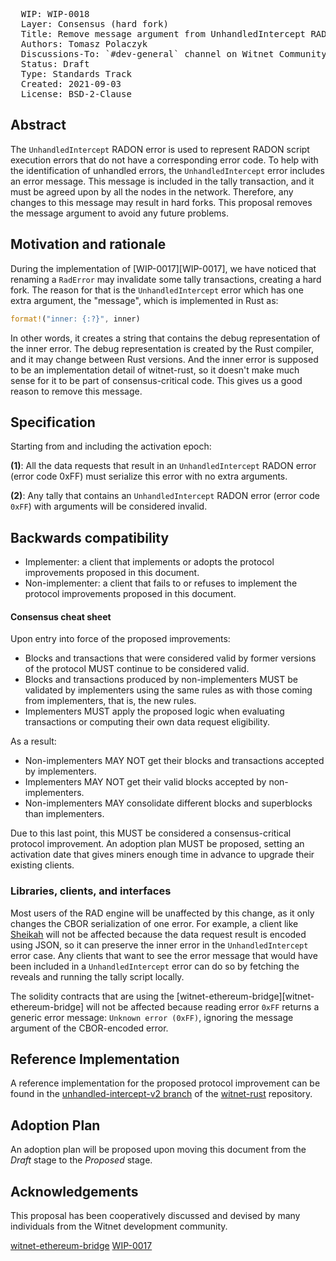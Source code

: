 <pre>
  WIP: WIP-0018
  Layer: Consensus (hard fork)
  Title: Remove message argument from UnhandledIntercept RADON error
  Authors: Tomasz Polaczyk <tomasz@witnet.foundation>
  Discussions-To: `#dev-general` channel on Witnet Community's Discord server
  Status: Draft
  Type: Standards Track
  Created: 2021-09-03
  License: BSD-2-Clause
</pre>


## Abstract

The `UnhandledIntercept` RADON error is used to represent RADON script execution errors that do not have a corresponding error code. To help with the identification of unhandled errors, the `UnhandledIntercept` error includes an error message. This message is included in the tally transaction, and it must be agreed upon by all the nodes in the network. Therefore, any changes to this message may result in hard forks. This proposal removes the message argument to avoid any future problems.

## Motivation and rationale

During the implementation of [WIP-0017][WIP-0017], we have noticed that renaming a `RadError` may invalidate some tally transactions, creating a hard fork. The reason for that is the `UnhandledIntercept` error which has one extra argument, the "message", which is implemented in Rust as:

```rust
format!("inner: {:?}", inner)
```

In other words, it creates a string that contains the debug representation of the inner error. The debug representation is created by the Rust compiler, and it may change between Rust versions. And the inner error is supposed to be an implementation detail of witnet-rust, so it doesn't make much sense for it to be part of consensus-critical code. This gives us a good reason to remove this message.


## Specification

Starting from and including the activation epoch:

**(1)**: All the data requests that result in an `UnhandledIntercept` RADON error (error code 0xFF) must serialize this error with no extra arguments.

**(2)**: Any tally that contains an `UnhandledIntercept` RADON error (error code `0xFF`) with arguments will be considered invalid.


## Backwards compatibility

- Implementer: a client that implements or adopts the protocol improvements proposed in this document.
- Non-implementer: a client that fails to or refuses to implement the protocol improvements proposed in this document.


#### Consensus cheat sheet

Upon entry into force of the proposed improvements:

- Blocks and transactions that were considered valid by former versions of the protocol MUST continue to be considered valid.
- Blocks and transactions produced by non-implementers MUST be validated by implementers using the same rules as with those coming from implementers, that is, the new rules.
- Implementers MUST apply the proposed logic when evaluating transactions or computing their own data request eligibility.

As a result:

- Non-implementers MAY NOT get their blocks and transactions accepted by implementers.
- Implementers MAY NOT get their valid blocks accepted by non-implementers.
- Non-implementers MAY consolidate different blocks and superblocks than implementers.

Due to this last point, this MUST be considered a consensus-critical protocol improvement. An adoption plan MUST be proposed, setting an activation date that gives miners enough time in advance to upgrade their existing clients.


### Libraries, clients, and interfaces

Most users of the RAD engine will be unaffected by this change, as it only changes the CBOR serialization of one error. For example, a client like [Sheikah][sheikah] will not be affected because the data request result is encoded using JSON, so it can preserve the inner error in the `UnhandledIntercept` error case. Any clients that want to see the error message that would have been included in a `UnhandledIntercept` error can do so by fetching the reveals and running the tally script locally.

The solidity contracts that are using the [witnet-ethereum-bridge][witnet-ethereum-bridge] will not be affected because reading error `0xFF` returns a generic error message: `Unknown error (0xFF)`, ignoring the message argument of the CBOR-encoded error.

## Reference Implementation

A reference implementation for the proposed protocol improvement can be found in the [unhandled-intercept-v2 branch](https://github.com/tmpolaczyk/witnet-rust/commits/unhandled-intercept-v2) of the [witnet-rust] repository.


## Adoption Plan

An adoption plan will be proposed upon moving this document from the _Draft_ stage to the _Proposed_ stage.


## Acknowledgements

This proposal has been cooperatively discussed and devised by many individuals from the Witnet development community.

[sheikah]: https://github.com/witnet/sheikah
[witnet-rust]: https://github.com/witnet/witnet-rust/
[witnet-ethereum-bridge](https://github.com/witnet/witnet-ethereum-bridge)
[WIP-0017](https://github.com/witnet/WIPs/blob/master/wip-0017.md)
